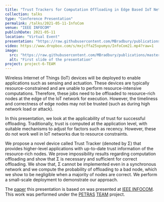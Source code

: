 ```yaml
---
title: "Trust Trackers for Computation Offloading in Edge Based IoT Networks"
collection: talks
type: "Conference Presentation"
permalink: /talks/2021-05-11-InfoCom
venue: "IEEE INFOCOM"
publishDate: 2021-05-11
location: "Virtual Event"
presentation: "https://raw.githubusercontent.com/MBradbury/publications/master/presentations/InfoCom2021.pdf"
video: https://www.dropbox.com/s/mxjcffa25xpumyo/InfoCom21.mp4?raw=1
image:
  src: "https://raw.githubusercontent.com/MBradbury/publications/master/presentations-firstpages/InfoCom2021.svg"
  alt: "First slide of the presentation"
project: project-6-TEAM
---
```


Wireless Internet of Things (IoT) devices will be deployed to enable applications such as sensing and actuation. These devices are typically resource-constrained and are unable to perform resource-intensive computations. Therefore, these jobs need to be offloaded to resource-rich nodes at the edge of the IoT network for execution. However, the timeliness and correctness of edge nodes may not be trusted (such as during high network load or attack).

In this presentation, we look at the applicability of trust for successful offloading. Traditionally, trust is computed at the application level, with suitable mechanisms to adjust for factors such as recency. However, these do not work well in IoT networks due to resource constraints.

We propose a novel device called Trust Tracker (denoted by &Sigma;) that provides higher-level applications with up-to-date trust information of the resource-rich nodes. We prove impossibility results regarding computation offloading and show that &Sigma; is necessary and sufficient for correct offloading. We show that, &Sigma; cannot be implemented even in a synchronous network and we compute the probability of offloading to a bad node, which we show to be negligible when a majority of nodes are correct. We perform a small-scale deployment to demonstrate our approach.

<!-- readmore -->

The [paper](/publications/Bradbury_2021_TrustTrackersComputation) this presentation is based on was presented at [IEEE INFOCOM](https://infocom2021.ieee-infocom.org/). This work was performed under the [PETRAS](https://petras-iot.org) [TEAM](/projects/project-6-TEAM/) project.
